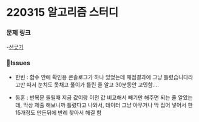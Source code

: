 # 220315 알고리즘 스터디

### 문제 링크

-[선긋기](https://www.acmicpc.net/problem/2170)

### 👾Issues

- 한빈 : 함수 안에 확인용 콘솔로그가 하나 있었는데 채점결과에 그냥 틀렸습니다라고만 떠서 눈치도 못채고 풀이가 틀린 줄 알고 30분동안 고민함....

- 동훈 : 반복문 돌릴때 지금 값이랑 이전 값 비교해서 빼기만 해주면 되는 줄 알았는데,
  막상 제출 해보니까 틀렸다고 나와서, 데이터 그냥 아무거나 막 집어 넣어서
  한 15개정도 만든뒤에 반례 찾아서 해결 함
